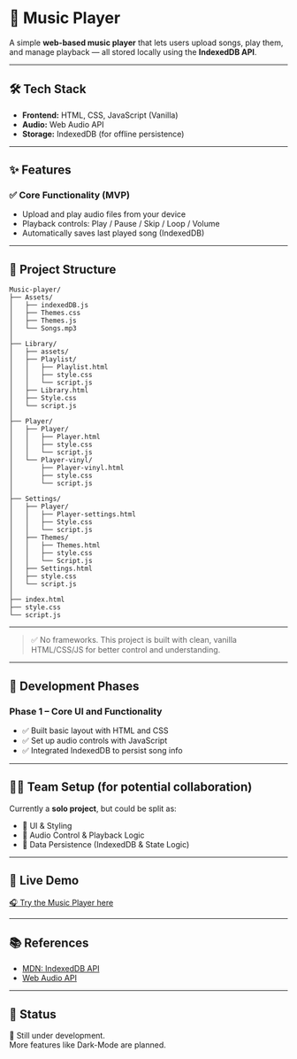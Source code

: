 # 🎵 Music Player

A simple **web-based music player** that lets users upload songs, play them, and manage playback — all stored locally using the **IndexedDB API**.

---

## 🛠️ Tech Stack

- **Frontend:** HTML, CSS, JavaScript (Vanilla)
- **Audio:** Web Audio API
- **Storage:** IndexedDB (for offline persistence)

---

## ✨ Features

### ✅ Core Functionality (MVP)

- Upload and play audio files from your device  
- Playback controls: Play / Pause / Skip / Loop / Volume  
- Automatically saves last played song (IndexedDB)

---

## 📁 Project Structure

```
Music-player/
├── Assets/
│   ├── indexedDB.js
│   ├── Themes.css
│   ├── Themes.js
│   └── Songs.mp3
│
├── Library/
│   ├── assets/
│   ├── Playlist/
│   │   ├── Playlist.html
│   │   ├── style.css
│   │   └── script.js
│   ├── Library.html
│   ├── Style.css
│   └── script.js
│
├── Player/
│   ├── Player/
│   │   ├── Player.html
│   │   ├── style.css
│   │   └── script.js
│   └── Player-vinyl/
│       ├── Player-vinyl.html
│       ├── style.css
│       └── script.js
│
├── Settings/
│   ├── Player/
│   │   ├── Player-settings.html
│   │   ├── Style.css
│   │   └── script.js
│   ├── Themes/
│   │   ├── Themes.html
│   │   ├── style.css
│   │   └── Script.js
│   ├── Settings.html
│   ├── style.css
│   └── script.js
│
├── index.html
├── style.css
└── script.js
```


---

> ✅ No frameworks. This project is built with clean, vanilla HTML/CSS/JS for better control and understanding.

---

## 🧭 Development Phases

### Phase 1 – Core UI and Functionality

- ✅ Built basic layout with HTML and CSS  
- ✅ Set up audio controls with JavaScript  
- ✅ Integrated IndexedDB to persist song info

---

## 👨‍💻 Team Setup (for potential collaboration)

Currently a **solo project**, but could be split as:

- 🎨 UI & Styling  
- 🎵 Audio Control & Playback Logic  
- 💾 Data Persistence (IndexedDB & State Logic)

---

## 🔗 Live Demo

[🎧 Try the Music Player here](https://ocwave.netlify.app)

---

## 📚 References

- [MDN: IndexedDB API](https://developer.mozilla.org/en-US/docs/Web/API/IndexedDB_API)  
- [Web Audio API](https://developer.mozilla.org/en-US/docs/Web/API/Web_Audio_API)

---

## 📌 Status

🚧 Still under development.  
More features like Dark-Mode are planned.
